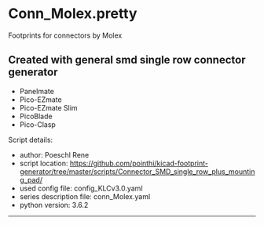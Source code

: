# Conn_Molex.pretty
Footprints for connectors by Molex

## Created with general smd single row connector generator

 - Panelmate
 - Pico-EZmate
 - Pico-EZmate Slim
 - PicoBlade
 - Pico-Clasp

Script details:
- author: Poeschl Rene
- script location: https://github.com/pointhi/kicad-footprint-generator/tree/master/scripts/Connector_SMD_single_row_plus_mounting_pad/
- used config file: config_KLCv3.0.yaml
- series description file: conn_Molex.yaml
- python version: 3.6.2

 ---
